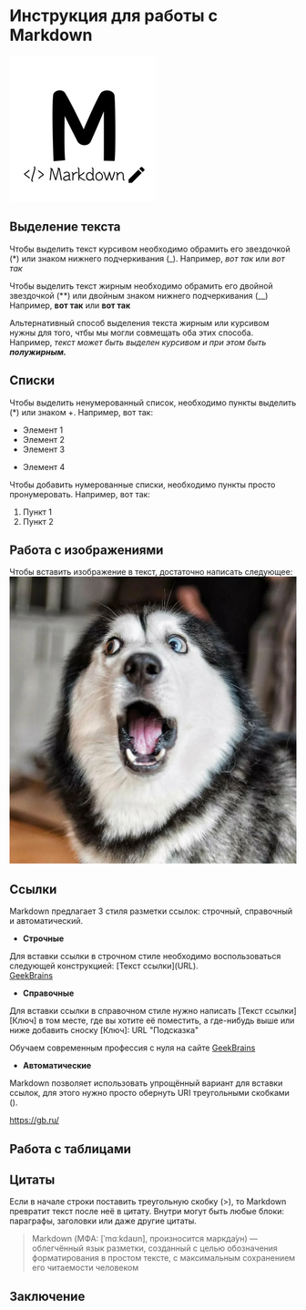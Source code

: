 # Инструкция для работы с Markdown
![Markdown лого](logo.jpg)
## Выделение текста
Чтобы выделить текст курсивом необходимо обрамить его звездочкой (*) или знаком нижнего подчеркивания (_). Например, *вот так* или _вот так_

Чтобы выделить текст жирным необходимо обрамить его двойной звездочкой (**)  или двойным знаком нижнего подчеркивания (__) Например, **вот так** или __вот так__

Альтернативный способ выделения текста жирным или курсивом нужны для того, чтбы мы могли совмещать оба этих способа. Например, _текст может быть выделен курсивом и при этом быть **полужирным.**_ 


## Списки
Чтобы выделить ненумерованный список, необходимо пункты выделить (*) или знаком +. Например, вот так: 
* Элемент 1
* Элемент 2
* Элемент 3
+ Элемент 4

Чтобы добавить нумерованные списки, необходимо пункты просто пронумеровать. Например, вот так:
1. Пункт 1
2. Пункт 2

## Работа с изображениями

Чтобы вставить изображение в текст, достаточно написать следующее: ![Привет, это хаски](хаски.png) 
## Ссылки 

Markdown предлагает 3 стиля разметки ссылок: строчный, справочный и автоматический.

* __Строчные__

Для вставки ссылки в строчном стиле необходимо воспользоваться следующей конструкцией: [Текст ссылки]​(URL).\
[GeekBrains](https://geekbrains.ru/)
* __Справочные__

Для вставки ссылки в справочном стиле нужно написать [Текст ссылки]​[Ключ] в том месте, где вы хотите её поместить, а где-нибудь выше или ниже добавить сноску [Ключ]: URL "Подсказка"

Обучаем современным профессия с нуля на сайте [GeekBrains][1]

[1]:https://gb.ru/

* __Автоматические__

Markdown позволяет использовать упрощённый вариант для вставки ссылок, для этого нужно просто обернуть URI треугольными скобками (<URI>).

<https://gb.ru/>



## Работа с таблицами

## Цитаты
Если в начале строки поставить треугольную скобку (>), то Markdown превратит текст после неё в цитату. Внутри могут быть любые блоки: параграфы, заголовки или даже другие цитаты.
>Markdown (МФА: [ˈmɑːkdaʊn], произносится маркда́ун) — облегчённый язык разметки, созданный с целью обозначения форматирования в простом тексте, с максимальным сохранением его читаемости человеком

## Заключение 